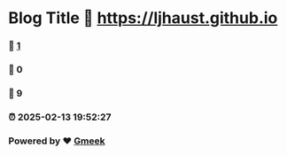 # Blog Title :link: https://ljhaust.github.io 
### :page_facing_up: [1](https://ljhaust.github.io/tag.html) 
### :speech_balloon: 0 
### :hibiscus: 9 
### :alarm_clock: 2025-02-13 19:52:27 
### Powered by :heart: [Gmeek](https://github.com/Meekdai/Gmeek)
